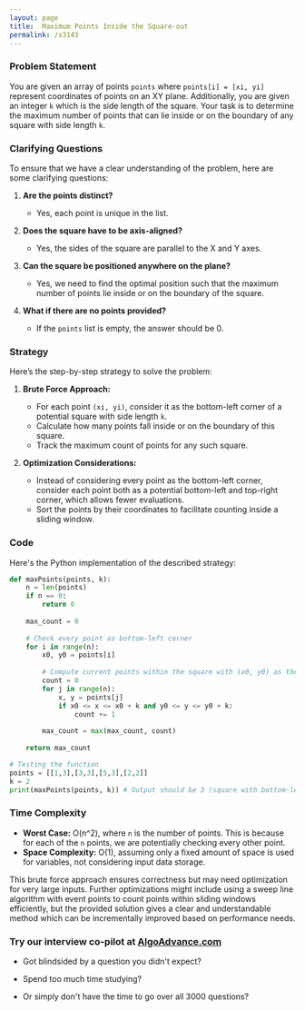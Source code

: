 ```yaml
---
layout: page
title:  Maximum Points Inside the Square-out
permalink: /s3143
---
```


### Problem Statement

You are given an array of points `points` where `points[i] = [xi, yi]` represent coordinates of points on an XY plane. Additionally, you are given an integer `k` which is the side length of the square. Your task is to determine the maximum number of points that can lie inside or on the boundary of any square with side length `k`.

### Clarifying Questions

To ensure that we have a clear understanding of the problem, here are some clarifying questions:

1. **Are the points distinct?**
   - Yes, each point is unique in the list.
   
2. **Does the square have to be axis-aligned?**
   - Yes, the sides of the square are parallel to the X and Y axes.

3. **Can the square be positioned anywhere on the plane?**
   - Yes, we need to find the optimal position such that the maximum number of points lie inside or on the boundary of the square.

4. **What if there are no points provided?**
   - If the `points` list is empty, the answer should be 0.

### Strategy

Here’s the step-by-step strategy to solve the problem:

1. **Brute Force Approach:**
   - For each point `(xi, yi)`, consider it as the bottom-left corner of a potential square with side length `k`.
   - Calculate how many points fall inside or on the boundary of this square.
   - Track the maximum count of points for any such square.

2. **Optimization Considerations:**
   - Instead of considering every point as the bottom-left corner, consider each point both as a potential bottom-left and top-right corner, which allows fewer evaluations.
   - Sort the points by their coordinates to facilitate counting inside a sliding window.

### Code

Here's the Python implementation of the described strategy:

```python
def maxPoints(points, k):
    n = len(points)
    if n == 0:
        return 0
    
    max_count = 0
    
    # Check every point as bottom-left corner
    for i in range(n):
        x0, y0 = points[i]
        
        # Compute current points within the square with (x0, y0) as the bottom-left corner
        count = 0
        for j in range(n):
            x, y = points[j]
            if x0 <= x <= x0 + k and y0 <= y <= y0 + k:
                count += 1
        
        max_count = max(max_count, count)
    
    return max_count

# Testing the function
points = [[1,3],[3,3],[5,3],[2,2]]
k = 2
print(maxPoints(points, k)) # Output should be 3 (square with bottom-left corner at (1,2) or (3,2) covers three points)
```

### Time Complexity

- **Worst Case:** O(n^2), where `n` is the number of points. This is because for each of the `n` points, we are potentially checking every other point.
- **Space Complexity:** O(1), assuming only a fixed amount of space is used for variables, not considering input data storage.

This brute force approach ensures correctness but may need optimization for very large inputs. Further optimizations might include using a sweep line algorithm with event points to count points within sliding windows efficiently, but the provided solution gives a clear and understandable method which can be incrementally improved based on performance needs.


### Try our interview co-pilot at [AlgoAdvance.com](https://algoAdvance.com)

- Got blindsided by a question you didn't expect?

- Spend too much time studying?

- Or simply don't have the time to go over all 3000 questions?

